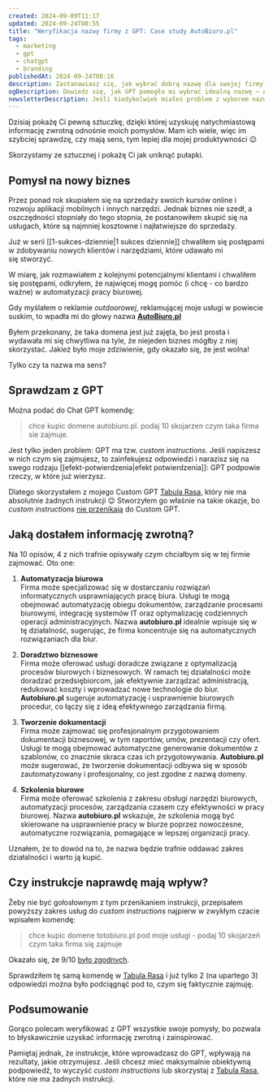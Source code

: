 ```yaml
---
created: 2024-09-09T11:17
updated: 2024-09-24T08:55
title: "Weryfikacja nazwy firmy z GPT: Case study AutoBiuro.pl"
tags:
  - marketing
  - gpt
  - chatgpt
  - branding
publishedAt: 2024-09-24T08:16
description: Zastanawiasz się, jak wybrać dobrą nazwę dla swojej firmy? Przeczytaj, jak wykorzystałem GPT do weryfikacji nazwy AutoBiuro.pl dla mojego biznesu automatyzacji biura.
ogDescription: Dowiedz się, jak GPT pomogło mi wybrać idealną nazwę – AutoBiuro.pl – dla mojego projektu automatyzacji biur.
newsletterDescription: Jeśli kiedykolwiek miałeś problem z wyborem nazwy firmy, ten artykuł pokaże, jak GPT pomogło mi zweryfikować idealną nazwę – AutoBiuro.pl.
---
```

Dzisiaj pokażę Ci pewną sztuczkę, dzięki której uzyskuję natychmiastową informację zwrotną odnośnie moich pomysłów. Mam ich wiele, więc im szybciej sprawdzę, czy mają sens, tym lepiej dla mojej produktywności 😉

Skorzystamy ze sztucznej i pokażę Ci jak uniknąć pułapki.

## Pomysł na nowy biznes

Przez ponad rok skupiałem się na sprzedaży swoich kursów online i rozwoju aplikacji mobilnych i innych narzędzi. Jednak biznes nie szedł, a oszczędności stopniały do tego stopnia, że postanowiłem skupić się na usługach, które są najmniej kosztowne i najłatwiejsze do sprzedaży.

Już w serii [[1-sukces-dziennie|1 sukces dziennie]] chwaliłem się postępami w zdobywaniu nowych klientów i narzędziami, które udawało mi się stworzyć.

W miarę, jak rozmawiałem z kolejnymi potencjalnymi klientami i chwaliłem się postępami, odkryłem, że najwięcej mogę pomóc (i chcę - co bardzo ważne) w automatyzacji pracy biurowej.

Gdy myślałem o reklamie *outdoorowej*, reklamującej moje usługi w powiecie suskim, to wpadła mi do głowy nazwa **[AutoBiuro.pl](https://autobiuro.pl)**

Byłem przekonany, że taka domena jest już zajęta, bo jest prosta i wydawała mi się chwytliwa na tyle, że niejeden biznes mógłby z niej skorzystać. Jakież było moje zdziwienie, gdy okazało się, że jest wolna!

Tylko czy ta nazwa ma sens? 

## Sprawdzam z GPT

Można podać do Chat GPT komendę:
> chce kupic domene autobiuro.pl. podaj 10 skojarzen czym taka firma sie zajmuje.

Jest tylko jeden problem: GPT ma tzw. *custom instructions*. Jeśli napiszesz w nich czym się zajmujesz, to zainfekujesz odpowiedzi i narazisz się na swego rodzaju [[efekt-potwierdzenia|efekt potwierdzenia]]: GPT podpowie rzeczy, w które już wierzysz.

Dlatego skorzystałem z mojego Custom GPT [Tabula Rasa](https://chatgpt.com/g/g-8X3ttBIvQ-tabula-rasa), który nie ma absolutnie żadnych instrukcji 😉 Stworzyłem go właśnie na takie okazje, bo *custom instructions* [nie przenikają](https://community.openai.com/t/do-users-custom-instructions-with-with-gpts/552672/6) do Custom GPT.

## Jaką dostałem informację zwrotną?

Na 10 opisów, 4 z nich trafnie opisywały czym chciałbym się w tej firmie zajmować. Oto one:

1. **Automatyzacja biurowa**  
    Firma może specjalizować się w dostarczaniu rozwiązań informatycznych usprawniających pracę biura. Usługi te mogą obejmować automatyzację obiegu dokumentów, zarządzanie procesami biurowymi, integrację systemów IT oraz optymalizację codziennych operacji administracyjnych. Nazwa **autobiuro.pl** idealnie wpisuje się w tę działalność, sugerując, że firma koncentruje się na automatycznych rozwiązaniach dla biur.
    
2. **Doradztwo biznesowe**  
    Firma może oferować usługi doradcze związane z optymalizacją procesów biurowych i biznesowych. W ramach tej działalności może doradzać przedsiębiorcom, jak efektywnie zarządzać administracją, redukować koszty i wprowadzać nowe technologie do biur. **Autobiuro.pl** sugeruje automatyzację i usprawnienie biurowych procedur, co łączy się z ideą efektywnego zarządzania firmą.
    
3. **Tworzenie dokumentacji**  
    Firma może zajmować się profesjonalnym przygotowaniem dokumentacji biznesowej, w tym raportów, umów, prezentacji czy ofert. Usługi te mogą obejmować automatyczne generowanie dokumentów z szablonów, co znacznie skraca czas ich przygotowywania. **Autobiuro.pl** może sugerować, że tworzenie dokumentacji odbywa się w sposób zautomatyzowany i profesjonalny, co jest zgodne z nazwą domeny.
    
4. **Szkolenia biurowe**  
    Firma może oferować szkolenia z zakresu obsługi narzędzi biurowych, automatyzacji procesów, zarządzania czasem czy efektywności w pracy biurowej. Nazwa **autobiuro.pl** wskazuje, że szkolenia mogą być skierowane na usprawnienie pracy w biurze poprzez nowoczesne, automatyczne rozwiązania, pomagające w lepszej organizacji pracy.


Uznałem, że to dowód na to, że nazwa będzie trafnie oddawać zakres działalności i warto ją kupić.

## Czy instrukcje naprawdę mają wpływ?

Żeby nie być gołosłownym z tym przenikaniem instrukcji, przepisałem powyższy zakres usług do *custom instructions* najpierw w zwykłym czacie wpisałem komendę:

> chce kupic domene totobiuro.pl pod moje usługi - podaj 10 skojarzeń czym taka firma się zajmuje

Okazało się, że 9/10 [było zgodnych](https://chatgpt.com/share/66f261d5-55c0-8008-af6b-c00143138a1a).

Sprawdziłem tę samą komendę w [Tabula Rasa](https://chatgpt.com/share/66f2618d-bd38-8008-b913-5771a86e251e) i już tylko 2 (na upartego 3) odpowiedzi można było podciągnąć pod to, czym się faktycznie zajmuję.

## Podsumowanie

Gorąco polecam weryfikować z GPT wszystkie swoje pomysły, bo pozwala to błyskawicznie uzyskać informację zwrotną i zainspirować.

Pamiętaj jednak, że instrukcje, które wprowadzasz do GPT, wpływają na rezultaty, jakie otrzymujesz. Jeśli chcesz mieć maksymalnie obiektywną podpowiedź, to wyczyść *custom instructions* lub skorzystaj z [Tabula Rasa](https://chatgpt.com/g/g-8X3ttBIvQ-tabula-rasa), które nie ma żadnych instrukcji.